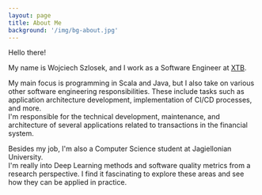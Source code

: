 ```yaml
---
layout: page
title: About Me
background: '/img/bg-about.jpg'
---
```


Hello there! 

My name is Wojciech Szlosek, and I work as a Software Engineer at [XTB](https://www.xtb.com).

My main focus is programming in Scala and Java, but I also take on various other software engineering responsibilities. These include tasks such as application architecture development, implementation of CI/CD processes, and more.\
I'm responsible for the technical development, maintenance, and architecture of several applications related to transactions in the financial system.

Besides my job, I'm also a Computer Science student at Jagiellonian University.\
I'm really into Deep Learning methods and software quality metrics from a research perspective. I find it fascinating to explore these areas and see how they can be applied in practice.
